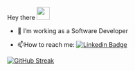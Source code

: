 Hey there   <img src="https://media.giphy.com/media/hvRJCLFzcasrR4ia7z/giphy.gif" width="30px"/>

- :telescope: I’m working as a Software Developer

- :mailbox:How to reach me: [![Linkedin Badge](https://img.shields.io/badge/-serhatayata1-blue?style=flat&logo=Linkedin&logoColor=white)](https://tr.linkedin.com/in/serhatayata1)

[![GitHub Streak](http://github-readme-streak-stats.herokuapp.com?user=serhatayata&theme=dark&background=000000)](https://git.io/streak-stats)


